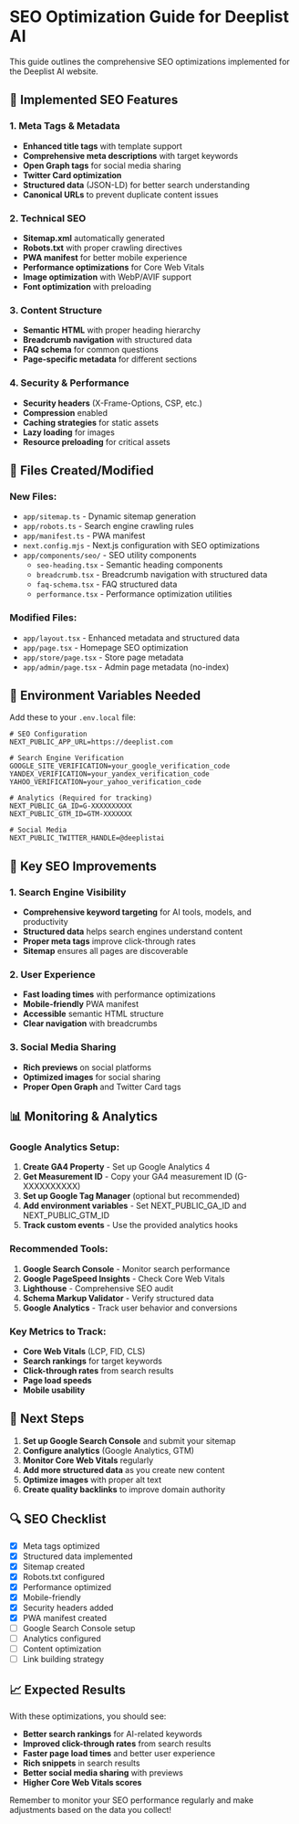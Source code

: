 # SEO Optimization Guide for Deeplist AI

This guide outlines the comprehensive SEO optimizations implemented for the Deeplist AI website.

## 🚀 Implemented SEO Features

### 1. Meta Tags & Metadata

- **Enhanced title tags** with template support
- **Comprehensive meta descriptions** with target keywords
- **Open Graph tags** for social media sharing
- **Twitter Card optimization**
- **Structured data** (JSON-LD) for better search understanding
- **Canonical URLs** to prevent duplicate content issues

### 2. Technical SEO

- **Sitemap.xml** automatically generated
- **Robots.txt** with proper crawling directives
- **PWA manifest** for better mobile experience
- **Performance optimizations** for Core Web Vitals
- **Image optimization** with WebP/AVIF support
- **Font optimization** with preloading

### 3. Content Structure

- **Semantic HTML** with proper heading hierarchy
- **Breadcrumb navigation** with structured data
- **FAQ schema** for common questions
- **Page-specific metadata** for different sections

### 4. Security & Performance

- **Security headers** (X-Frame-Options, CSP, etc.)
- **Compression** enabled
- **Caching strategies** for static assets
- **Lazy loading** for images
- **Resource preloading** for critical assets

## 📁 Files Created/Modified

### New Files:

- `app/sitemap.ts` - Dynamic sitemap generation
- `app/robots.ts` - Search engine crawling rules
- `app/manifest.ts` - PWA manifest
- `next.config.mjs` - Next.js configuration with SEO optimizations
- `app/components/seo/` - SEO utility components
  - `seo-heading.tsx` - Semantic heading components
  - `breadcrumb.tsx` - Breadcrumb navigation with structured data
  - `faq-schema.tsx` - FAQ structured data
  - `performance.tsx` - Performance optimization utilities

### Modified Files:

- `app/layout.tsx` - Enhanced metadata and structured data
- `app/page.tsx` - Homepage SEO optimization
- `app/store/page.tsx` - Store page metadata
- `app/admin/page.tsx` - Admin page metadata (no-index)

## 🔧 Environment Variables Needed

Add these to your `.env.local` file:

```env
# SEO Configuration
NEXT_PUBLIC_APP_URL=https://deeplist.com

# Search Engine Verification
GOOGLE_SITE_VERIFICATION=your_google_verification_code
YANDEX_VERIFICATION=your_yandex_verification_code
YAHOO_VERIFICATION=your_yahoo_verification_code

# Analytics (Required for tracking)
NEXT_PUBLIC_GA_ID=G-XXXXXXXXXX
NEXT_PUBLIC_GTM_ID=GTM-XXXXXXX

# Social Media
NEXT_PUBLIC_TWITTER_HANDLE=@deeplistai
```

## 🎯 Key SEO Improvements

### 1. Search Engine Visibility

- **Comprehensive keyword targeting** for AI tools, models, and productivity
- **Structured data** helps search engines understand content
- **Proper meta tags** improve click-through rates
- **Sitemap** ensures all pages are discoverable

### 2. User Experience

- **Fast loading times** with performance optimizations
- **Mobile-friendly** PWA manifest
- **Accessible** semantic HTML structure
- **Clear navigation** with breadcrumbs

### 3. Social Media Sharing

- **Rich previews** on social platforms
- **Optimized images** for social sharing
- **Proper Open Graph** and Twitter Card tags

## 📊 Monitoring & Analytics

### Google Analytics Setup:

1. **Create GA4 Property** - Set up Google Analytics 4
2. **Get Measurement ID** - Copy your GA4 measurement ID (G-XXXXXXXXXX)
3. **Set up Google Tag Manager** (optional but recommended)
4. **Add environment variables** - Set NEXT_PUBLIC_GA_ID and NEXT_PUBLIC_GTM_ID
5. **Track custom events** - Use the provided analytics hooks

### Recommended Tools:

1. **Google Search Console** - Monitor search performance
2. **Google PageSpeed Insights** - Check Core Web Vitals
3. **Lighthouse** - Comprehensive SEO audit
4. **Schema Markup Validator** - Verify structured data
5. **Google Analytics** - Track user behavior and conversions

### Key Metrics to Track:

- **Core Web Vitals** (LCP, FID, CLS)
- **Search rankings** for target keywords
- **Click-through rates** from search results
- **Page load speeds**
- **Mobile usability**

## 🚀 Next Steps

1. **Set up Google Search Console** and submit your sitemap
2. **Configure analytics** (Google Analytics, GTM)
3. **Monitor Core Web Vitals** regularly
4. **Add more structured data** as you create new content
5. **Optimize images** with proper alt text
6. **Create quality backlinks** to improve domain authority

## 🔍 SEO Checklist

- [x] Meta tags optimized
- [x] Structured data implemented
- [x] Sitemap created
- [x] Robots.txt configured
- [x] Performance optimized
- [x] Mobile-friendly
- [x] Security headers added
- [x] PWA manifest created
- [ ] Google Search Console setup
- [ ] Analytics configured
- [ ] Content optimization
- [ ] Link building strategy

## 📈 Expected Results

With these optimizations, you should see:

- **Better search rankings** for AI-related keywords
- **Improved click-through rates** from search results
- **Faster page load times** and better user experience
- **Rich snippets** in search results
- **Better social media sharing** with previews
- **Higher Core Web Vitals scores**

Remember to monitor your SEO performance regularly and make adjustments based on the data you collect!
